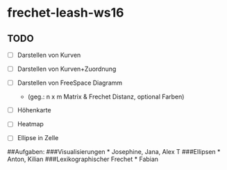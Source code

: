 # frechet-leash-ws16

## TODO

* [ ] Darstellen von Kurven
* [ ] Darstellen von Kurven+Zuordnung
* [ ] Darstellen von FreeSpace Diagramm
    - (geg.: n x m Matrix & Frechet Distanz, optional Farben)
* [ ] Höhenkarte
* [ ] Heatmap
* [ ] Ellipse in Zelle


##Aufgaben:
###Visualisierungen
    * Josephine, Jana, Alex T
###Ellipsen
    * Anton, Kilian
###Lexikographischer Frechet
    * Fabian
